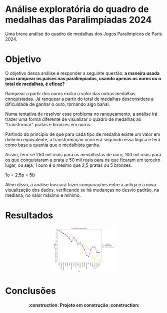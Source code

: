 <h1>Análise exploratória do quadro de medalhas das Paralimpíadas 2024</h1>

Uma breve análise do quadro de medalhas dos Jogos Paralímpicos de Paris 2024.

<h1>Objetivo</h1>

O objetivo dessa análise é responder a seguinte questão:<strong> a maneira usada para ranquear os países nas paralimpíadas, usando apenas os ouros ou o total de medalhas, é eficaz?</strong>

Ranquear a partir dos ouros exclui o valor das outras medalhas conquistadas. Já ranquear a partir do total de medalhas desconsidera a dificuldade de ganhar o ouro, tornando algo banal. 

Numa tentativa de resolver esse problema no ranqueamento, a análise irá trazer uma forma diferente de visualizar o quadro de medalhas ao "transformar" pratas e bronzes em ouros.

Partindo do princípio de que para cada tipo de medalha existe um valor em dinheiro equivalente, a transformação ocorrerá seguindo essa lógica e terá como base a quantia que o medalhista ganha. 

Assim, tem-se 250 mil reais para os medalhistas de ouro, 100 mil reais para os que conquistaram a prata e 50 mil reais para os que ficaram em terceiro lugar, ou seja, 1 ouro é o mesmo que 2,5 pratas ou 5 bronzes.

1o = 2,5p = 5b

Além disso, a análise buscará fazer comparações entre a antiga e a nova visualização dos dados, verificando se há mudanças no desvio padrão, na mediana, no valor máximo e mínimo.

<h1>Resultados</h1>
<h4 align="center"> 
    <img src="./comp_posicoes.png" alt="drawning" width="199">
</h4>

<h1>Conclusões</h1>
<h4 align="center"> 
    :construction:  Projeto em construção  :construction:
</h4>
